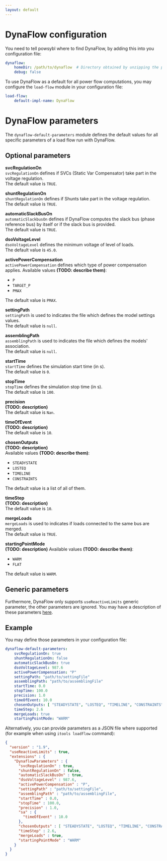 ```yaml
---
layout: default
---
```


# DynaFlow configuration

You need to tell powsybl where to find DynaFlow, by adding this into you configuration file:
```yaml
dynaflow:
    homeDir: /path/to/dynaflow  # Directory obtained by unzipping the package, should contain "bin"
    debug: false
```

To use DynaFlow as a default for all power flow computations, you may configure the `load-flow`
module in your configuration file:
```yaml
load-flow:
    default-impl-name: DynaFlow
```

# DynaFlow parameters
The `dynaflow-default-parameters` module defines the default values for all specific parameters of a load flow run with DynaFlow.

## Optional parameters

**svcRegulationOn**  
`svcRegulationOn` defines if SVCs (Static Var Compensator) take part in the voltage regulation.  
The default value is `TRUE`.

**shuntRegulationOn**  
`shuntRegulationOn` defines if Shunts take part in the voltage regulation.  
The default value is `TRUE`.

**automaticSlackBusOn**  
`automaticSlackbusOn` defines if DynaFlow computes the slack bus (phase reference bus) by itself or if the slack bus is provided.  
The default value is `TRUE`.

**dsoVoltageLevel**  
`dsoVoltageLevel` defines the minimum voltage of level of loads.  
The default value is `45.0`.

**activePowerCompensation**  
`activePowerCompensation` defines which type of power compensation applies.
Available values **(TODO: describe them)**:
- `P`
- `TARGET_P`
- `PMAX`

The default value is `PMAX`.

**settingPath**  
`settingPath` is used to indicates the file which defines the model settings values.  
The default value is `null`.

**assemblingPath**  
`assemblingPath` is used to indicates the file which defines the models' association.  
The default value is `null`.

**startTime**  
`startTime` defines the simulation start time (in s).  
The default value is `0`.

**stopTime**  
`stopTime` defines the simulation stop time (in s).  
The default value is `100`.

**precision**  
**(TODO: description)**  
The default value is `Nan`.

**timeOfEvent**  
**(TODO: description)**  
The default value is `10`.

**chosenOutputs**  
**(TODO: description)**   
Available values **(TODO: describe them)**:
- `STEADYSTATE`
- `LOSTEQ`
- `TIMELINE`
- `CONSTRAINTS`

The default value is a list of all of them.

**timeStep**  
**(TODO: description)**  
The default value is `10`.

**mergeLoads**  
`mergeLoads` is used to indicates if loads connected to the same bus are merged.  
The default value is `TRUE`.

**startingPointMode**  
**(TODO: description)**
Available values  **(TODO: describe them)**:
- `WARM`
- `FLAT`

The default value is `WARM`.

## Generic parameters
Furthermore, DynaFlow only supports `useReactiveLimits` generic parameter, the other parameters are ignored.
You may have a description of these parameters [here](inv:powsyblcore:*:*:#loadflow-generic-parameters).

## Example

You may define those parameters in your configuration file:
```yaml
dynaflow-default-parameters:
    svcRegulationOn: true
    shuntRegulationOn: false
    automaticSlackBusOn: true
    dsoVoltageLevel: 987.6
    activePowerCompensation: "P"
    settingPath: "path/to/settingFile"
    assemblingPath: "path/to/assemblingFile"
    startTime: 0.0
    stopTime: 100.0
    precision: 1.0
    timeOfEvent: 10.0
    chosenOutputs: [ "STEADYSTATE", "LOSTEQ", "TIMELINE", "CONSTRAINTS" ]
    timeStep: 2.6
    mergeLoads: true
    startingPointMode: "WARM"
```


Alternatively, you can provide parameters as a JSON file where supported
(for example when using `itools loadflow` command):
```json
{
  "version" : "1.9",
  "useReactiveLimits" : true,
  "extensions" : {
    "DynaflowParameters" : {
      "svcRegulationOn" : true,
      "shuntRegulationOn" : false,
      "automaticSlackBusOn" : true,
      "dsoVoltageLevel" : 987.6,
      "activePowerCompensation" : "P",
      "settingPath" : "path/to/settingFile",
      "assemblingPath" : "path/to/assemblingFile",
      "startTime" : 0.0,
      "stopTime" : 100.0,
      "precision" : 1.0,
      "sa" : {
        "timeOfEvent" : 10.0
      },
      "chosenOutputs" : [ "STEADYSTATE", "LOSTEQ", "TIMELINE", "CONSTRAINTS" ],
      "timeStep" : 2.6,
      "mergeLoads" : true,
      "startingPointMode" : "WARM"
    }
  }
}
```